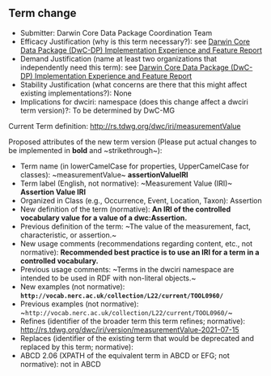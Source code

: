 ## Term change

* Submitter: Darwin Core Data Package Coordination Team
* Efficacy Justification (why is this term necessary?): see [Darwin Core Data Package (DwC-DP) Implementation Experience and Feature Report](https://gbif.github.io/dwc-dp/docs/dwc_dp_implementation_feature_reports.pdf)
* Demand Justification (name at least two organizations that independently need this term): see [Darwin Core Data Package (DwC-DP) Implementation Experience and Feature Report](https://gbif.github.io/dwc-dp/docs/dwc_dp_implementation_feature_reports.pdf)
* Stability Justification (what concerns are there that this might affect existing implementations?): None
* Implications for dwciri: namespace (does this change affect a dwciri term version)?: To be determined by DwC-MG

Current Term definition: http://rs.tdwg.org/dwc/iri/measurementValue

Proposed attributes of the new term version (Please put actual changes to be implemented in **bold** and ~strikethrough~):

* Term name (in lowerCamelCase for properties, UpperCamelCase for classes): ~measurementValue~ **assertionValueIRI**
* Term label (English, not normative): ~Measurement Value (IRI)~ **Assertion Value IRI**
* Organized in Class (e.g., Occurrence, Event, Location, Taxon): Assertion
* New definition of the term (normative): **An IRI of the controlled vocabulary value for a value of a dwc:Assertion.**
* Previous definition of the term: ~The value of the measurement, fact, characteristic, or assertion.~
* New usage comments (recommendations regarding content, etc., not normative): **Recommended best practice is to use an IRI for a term in a controlled vocabulary.** 
* Previous usage comments: ~Terms in the dwciri namespace are intended to be used in RDF with non-literal objects.~
* New examples (not normative): **`http://vocab.nerc.ac.uk/collection/L22/current/TOOL0960/`**
* Previous examples (not normative): ~`http://vocab.nerc.ac.uk/collection/L22/current/TOOL0960/`~
* Refines (identifier of the broader term this term refines; normative): http://rs.tdwg.org/dwc/iri/version/measurementValue-2021-07-15
* Replaces (identifier of the existing term that would be deprecated and replaced by this term; normative): 
* ABCD 2.06 (XPATH of the equivalent term in ABCD or EFG; not normative): not in ABCD
